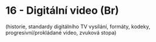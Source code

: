 # 16 - Digitální video  (Br)
(historie, standardy digitálního TV vysílání, formáty, kodeky, progresivní/prokládané video, zvuková stopa)